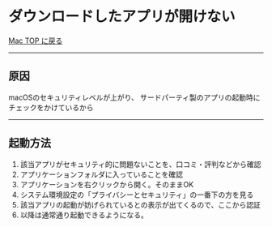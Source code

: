 # ダウンロードしたアプリが開けない

[Mac TOP に戻る](./index.md)

---
## 原因
macOSのセキュリティレベルが上がり、
サードパーティ製のアプリの起動時にチェックをかけているから

---
## 起動方法
1. 該当アプリがセキュリティ的に問題ないことを、口コミ・評判などから確認
2. アプリケーションフォルダに入っていることを確認
3. アプリケーションを右クリックから開く。そのままOK
4. システム環境設定の「プライバシーとセキュリティ」の一番下の方を見る
5. 該当アプリの起動が妨げられているとの表示が出てくるので、ここから認証
6. 以降は通常通り起動できるようになる。